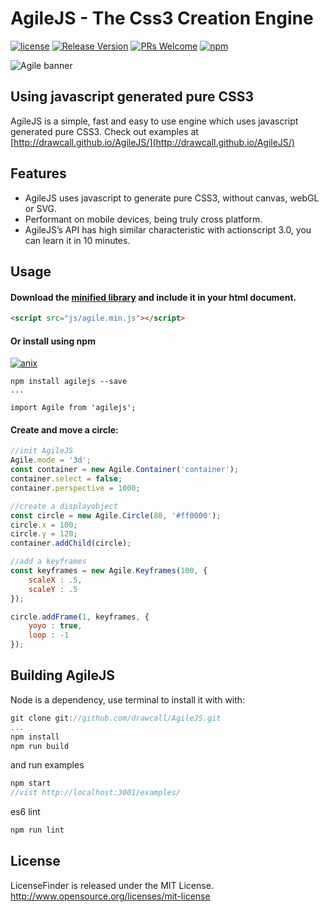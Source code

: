 AgileJS - The Css3 Creation Engine
======

[![license](https://img.shields.io/badge/license-MIT-brightgreen.svg?style=flat)](./LICENSE)
[![Release Version](https://img.shields.io/badge/release-2.2.0-red.svg)](https://github.com/drawcall/Agilejs/releases)
[![PRs Welcome](https://img.shields.io/badge/PRs-welcome-brightgreen.svg)](https://github.com/drawcall/Agile/pulls)
[![npm](https://img.shields.io/badge/npm-2.2.0-brightgreen.svg)](https://www.npmjs.com/package/agilejs)

![Agile banner](https://github.com/drawcall/AgileJS/blob/master/image/banner.png?raw=true)

## Using javascript generated pure CSS3
AgileJS is a simple, fast and easy to use engine which uses javascript generated pure CSS3.
Check out examples at [http://drawcall.github.io/AgileJS/](http://drawcall.github.io/AgileJS/)

## Features
- AgileJS uses javascript to generate pure CSS3, without canvas, webGL or SVG.
- Performant on mobile devices, being truly cross platform.
- AgileJS’s API has high similar characteristic with actionscript 3.0, you can learn it in 10 minutes.

## Usage
#### Download the [minified library](https://github.com/drawcall/Agile/blob/master/build/agile.min.js) and include it in your html document.  

```html
<script src="js/agile.min.js"></script>
```


#### Or install using npm 
[![anix](https://nodei.co/npm/agilejs.png)](https://npmjs.org/package/agilejs)

```shell
npm install agilejs --save
... 

import Agile from 'agilejs';
```

#### Create and move a circle:

```javascript
//init AgileJS
Agile.mode = '3d';
const container = new Agile.Container('container');
container.select = false;
container.perspective = 1000;

//create a displayobject
const circle = new Agile.Circle(80, '#ff0000');
circle.x = 100;
circle.y = 120;
container.addChild(circle);

//add a keyframes
const keyframes = new Agile.Keyframes(100, {
	scaleX : .5,
	scaleY : .5
});

circle.addFrame(1, keyframes, {
	yoyo : true,
	loop : -1
}); 
```

## Building AgileJS
Node is a dependency, use terminal to install it with with:  

```javascript
git clone git://github.com/drawcall/AgileJS.git
...
npm install
npm run build
``` 

and run examples 

```javascript
npm start
//vist http://localhost:3001/examples/
```

es6 lint

```javascript
npm run lint
```

## License
LicenseFinder is released under the MIT License. http://www.opensource.org/licenses/mit-license
